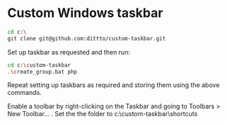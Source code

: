 # Custom Windows taskbar

```sh
cd c:\
git clone git@github.com:dittto/custom-taskbar.git
```

Set up taskbar as requested and then run:

```sh
cd c:\custom-taskbar
.\create_group.bat php
```

Repeat setting up taskbars as required and storing them using the above commands.

Enable a toolbar by right-clicking on the Taskbar and going to Toolbars > New Toolbar... . Set the the folder to c:\custom-taskbar\shortcuts


